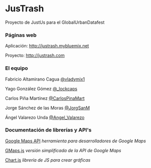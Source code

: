 # JusTrash

Proyecto de JustUs para el GlobalUrbanDatafest

### Páginas web

Aplicación: http://justrash.mybluemix.net

Proyecto: http://justrash.com

### El equipo

Fabricio Altamirano Cagua
[@vladymix1](http://twitter.com/vladymix1)

Yago González Gómez
[@_lockcaps](http://twitter.com/_lockcaps)

Carlos Piña Martínez
[@CarlosPinaMart](http://twitter.com/carlospinamart)

Jorge Sánchez de las Moras
[@JorgSanM](http://twitter.com/jorgsanm)

Ángel Valarezo Unda
[@Angel_Valarezo](http://twitter.com/angel_valarezo)

### Documentación de librerías y API's

[Google Maps API](https://developers.google.com/maps/) *herramienta para desarrolladores de Google Maps*

[GMaps.js](https://hpneo.github.io/gmaps/) *versión simplificada de la API de Google Maps*

[Chart.js](http://www.chartjs.org/docs/) *librería de JS para crear gráficas*
